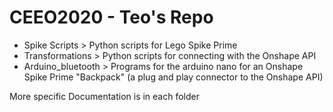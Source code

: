 #  CEEO2020 - Teo's Repo
- Spike Scripts > Python scripts for Lego Spike Prime
- Transformations > Python scripts for connecting with the Onshape API
- Arduino_bluetooth > Programs for the arduino nano for an Onshape Spike Prime "Backpack" (a plug and play connector to the Onshape API)

More specific Documentation is in each folder
